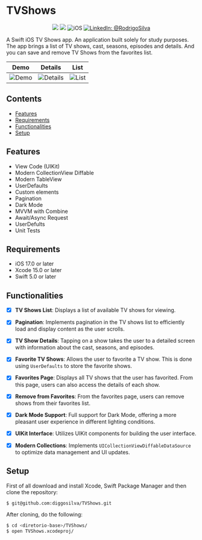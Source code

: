 # TVShows

<p align="center">
    <img src="https://img.shields.io/badge/Swift-5.9.1-orange.svg" />
    <img src="https://img.shields.io/badge/Xcode-15.2.X-orange.svg" />
    <img src="https://img.shields.io/badge/platforms-iOS-brightgreen.svg?style=flat" alt="iOS" />
    <a href="https://www.linkedin.com/in/rodrigo-silva-6a53ba300/" target="_blank">
        <img src="https://img.shields.io/badge/LinkedIn-@RodrigoSilva-blue.svg?style=flat" alt="LinkedIn: @RodrigoSilva" />
    </a>
</p>

A Swift iOS TV Shows app. An application built solely for study purposes. The app brings a list of TV shows, cast, seasons, episodes and details. And you can save and remove TV Shows from the favorites list.


| Demo | Details | List |
| --- | --- | --- |
| ![Demo](https://github.com/user-attachments/assets/ac075e7e-94f0-4f4f-90a3-9497dfadf396) | ![Details](https://github.com/user-attachments/assets/71dda156-8094-485e-846c-8c101c33eeca) | ![List](https://github.com/user-attachments/assets/bbe74904-703b-4305-8b99-a14af9eb8f6e) |


## Contents

- [Features](#features)
- [Requirements](#requirements)
- [Functionalities](#functionalities)
- [Setup](#setup)

## Features

- View Code (UIKit)
- Modern CollectionView Diffable
- Modern TableView
- UserDefaults
- Custom elements
- Pagination
- Dark Mode
- MVVM with Combine
- Await/Async Request
- UserDefults
- Unit Tests

## Requirements

- iOS 17.0 or later
- Xcode 15.0 or later
- Swift 5.0 or later

## Functionalities

- [x] **TV Shows List**: Displays a list of available TV shows for viewing.
- [x] **Pagination**: Implements pagination in the TV shows list to efficiently load and display content as the user scrolls.
- [x] **TV Show Details**: Tapping on a show takes the user to a detailed screen with information about the cast, seasons, and episodes.
- [x] **Favorite TV Shows**: Allows the user to favorite a TV show. This is done using `UserDefaults` to store the favorite shows.
- [x] **Favorites Page**: Displays all TV shows that the user has favorited. From this page, users can also access the details of each show.
- [x] **Remove from Favorites**: From the favorites page, users can remove shows from their favorites list.
- [x] **Dark Mode Support**: Full support for Dark Mode, offering a more pleasant user experience in different lighting conditions.
- [x] **UIKit Interface**: Utilizes UIKit components for building the user interface.
- [x] **Modern Collections**: Implements `UICollectionViewDiffableDataSource` to optimize data management and UI updates.


## Setup

First of all download and install Xcode, Swift Package Manager and then clone the repository:

```sh
$ git@github.com:diggosilva/TVShows.git
```

After cloning, do the following:

```sh
$ cd <diretorio-base>/TVShows/
$ open TVShows.xcodeproj/
```
